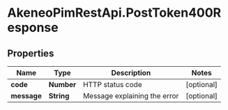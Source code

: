 # AkeneoPimRestApi.PostToken400Response

## Properties

Name | Type | Description | Notes
------------ | ------------- | ------------- | -------------
**code** | **Number** | HTTP status code | [optional] 
**message** | **String** | Message explaining the error | [optional] 


